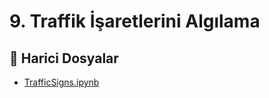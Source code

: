 # 9. Traffik İşaretlerini Algılama

<!--Index-->

## 📂 Harici Dosyalar

- [TrafficSigns.ipynb](./TrafficSigns.ipynb)

<!--Index-->
